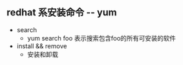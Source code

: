 ## redhat 系安装命令 -- yum
* search 
  * yum search foo 表示搜索包含foo的所有可安装的软件
* install && remove
  * 安装和卸载
